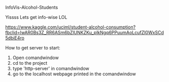 InfoVis-Alcohol-Students

Yissss Lets get info-wise LOL

https://www.kaggle.com/uciml/student-alcohol-consumption?fbclid=IwAR0Bs3Z_RR6ASm6bZlUNKZKu_plkNgq6PPuumAoLcufZI0WxSCd5dbiE4ro

How to get server to start:
1. Open comandwindow
2. cd to the project
3. type 'http-server' in comandwindow
4. go to the localhost webpage printed in the comandwindow
